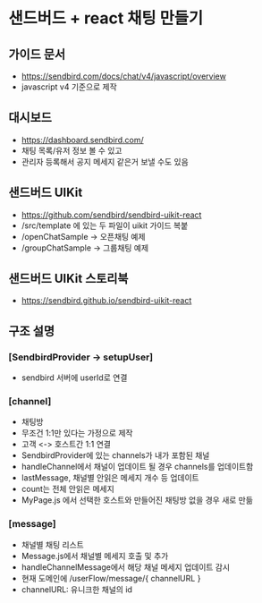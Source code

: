 # 샌드버드 + react 채팅 만들기

## 가이드 문서
- https://sendbird.com/docs/chat/v4/javascript/overview
- javascript v4 기준으로 제작

## 대시보드 
- https://dashboard.sendbird.com/
- 채팅 목록/유저 정보 볼 수 있고
- 관리자 등록해서 공지 메세지 같은거 보낼 수도 있음

## 샌드버드 UIKit

- https://github.com/sendbird/sendbird-uikit-react
- /src/template 에 있는 두 파일이 uikit 가이드 복붙
- /openChatSample -> 오픈채팅 예제
- /groupChatSample -> 그룹채팅 예제

## 샌드버드 UIKit 스토리북

- https://sendbird.github.io/sendbird-uikit-react


## 구조 설명

### [SendbirdProvider -> setupUser]
- sendbird 서버에 userId로 연결

### [channel]
- 채팅방
- 무조건 1:1만 있다는 가정으로 제작
- 고객 <-> 호스트간 1:1 연결
- SendbirdProvider에 있는 channels가 내가 포함된 채널
- handleChannel에서 채널이 업데이트 될 경우 channels를 업데이트함
- lastMessage, 채널별 안읽은 메세지 개수 등 업데이트
- count는 전체 안읽은 메세지
- MyPage.js 에서 선택한 호스트와 만들어진 채팅방 없을 경우 새로 만듦


### [message]
- 채널별 채팅 리스트
- Message.js에서 채널별 메세지 호출 및 추가
- handleChannelMessage에서 해당 채널 메세지 업데이트 감시
- 현재 도메인에 /userFlow/message/{ channelURL }
- channelURL: 유니크한 채널의 id
